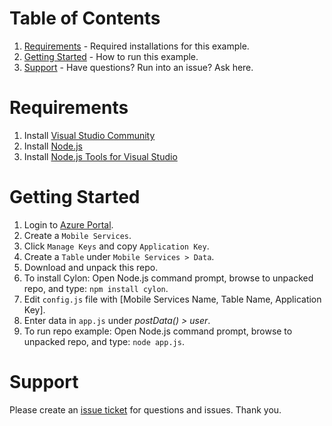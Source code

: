 # Table of Contents
1.  [Requirements](#requirements) - Required installations for this example.
2.  [Getting Started](#getting-started) - How to run this example.
6.  [Support](#support) - Have questions?  Run into an issue?  Ask here.

# Requirements
1.  Install [Visual Studio Community](http://visualstudio.com)
2.  Install [Node.js](https://nodejs.org/)
3.  Install [Node.js Tools for Visual Studio](https://www.visualstudio.com/en-us/features/node-js-vs.aspx)

# Getting Started
1.  Login to [Azure Portal](http://azure.microsoft.com).
2.  Create a `Mobile Services`.
3.  Click `Manage Keys` and copy `Application Key`.
4.  Create a `Table` under `Mobile Services > Data`.
5.  Download and unpack this repo.
6.  To install Cylon: Open Node.js command prompt, browse to unpacked repo, and type: `npm install cylon`.
7.  Edit `config.js` file with [Mobile Services Name, Table Name, Application Key].
8.  Enter data in `app.js` under *postData() > user*.
9.  To run repo example:  Open Node.js command prompt, browse to unpacked repo, and type: `node app.js`.

# Support
Please create an [issue ticket](https://github.com/jasonrwalters/Nodejs_AzureMS/issues) for questions and issues. Thank you.
